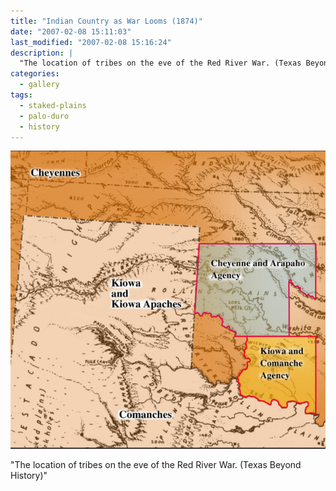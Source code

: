 ```yaml
---
title: "Indian Country as War Looms (1874)"
date: "2007-02-08 15:11:03"
last_modified: "2007-02-08 15:16:24"
description: |
  "The location of tribes on the eve of the Red River War. (Texas Beyond History)"
categories:
  - gallery
tags:
  - staked-plains
  - palo-duro
  - history
---
```

![152](/images/gallery/152.jpg)

"The location of tribes on the eve of the Red River War. (Texas Beyond History)"
